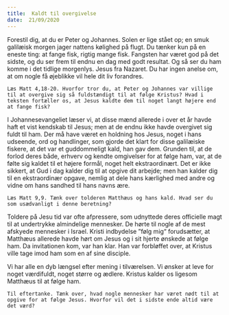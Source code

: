 ```yaml
---
title:  Kaldt til overgivelse
date:  21/09/2020
---
```


Forestil dig, at du er Peter og Johannes. Solen er lige stået op; en smuk galilæisk morgen jager nattens kølighed på flugt. Du tænker kun på en eneste ting: at fange fisk, rigtig mange fisk. Fangsten har været god på det sidste, og du ser frem til endnu en dag med godt resultat. Og så ser du ham komme i det tidlige morgenlys. Jesus fra Nazaret. Du har ingen anelse om, at om nogle få øjeblikke vil hele dit liv forandres.

`Læs Matt 4,18-20. Hvorfor tror du, at Peter og Johannes var villige til at overgive sig så fuldstændigt til at følge Kristus? Hvad i teksten fortæller os, at Jesus kaldte dem til noget langt højere end at fange fisk?`

I Johannesevangeliet læser vi, at disse mænd allerede i over et år havde haft et vist kendskab til Jesus; men at de endnu ikke havde overgivet sig fuldt til ham. Der må have været en holdning hos Jesus, noget i hans udseende, ord og handlinger, som gjorde det klart for disse galilæiske fiskere, at det var et guddommeligt kald, han gav dem. Grunden til, at de forlod deres både, erhverv og kendte omgivelser for at følge ham, var, at de følte sig kaldet til et højere formål, noget helt ekstraordinært. Det er ikke sikkert, at Gud i dag kalder dig til at opgive dit arbejde; men han kalder dig til en ekstraordinær opgave, nemlig at dele hans kærlighed med andre og vidne om hans sandhed til hans navns ære.

`Læs Matt 9,9. Tænk over tolderen Matthæus og hans kald. Hvad ser du som usædvanligt i denne beretning?`

Toldere på Jesu tid var ofte afpressere, som udnyttede deres officielle magt til at undertrykke almindelige mennesker. De hørte til nogle af de mest afskyede mennesker i Israel. Kristi indbydelse ”følg mig“ forudsætter, at Matthæus allerede havde hørt om Jesus og i sit hjerte ønskede at følge ham. Da invitationen kom, var han klar. Han var forbløffet over, at Kristus ville tage imod ham som en af sine disciple.

Vi har alle en dyb længsel efter mening i tilværelsen. Vi ønsker at leve for noget værdifuldt, noget større og ædlere. Kristus kalder os ligesom Matthæus til at følge ham.

`Til eftertanke. Tænk over, hvad nogle mennesker har været nødt til at opgive for at følge Jesus. Hvorfor vil det i sidste ende altid være det værd?`